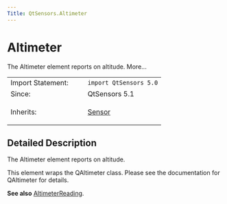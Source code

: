 ```yaml
---
Title: QtSensors.Altimeter
---
```

        
Altimeter
=========

<span class="subtitle"></span>
The Altimeter element reports on altitude. More...

<table>
<colgroup>
<col width="50%" />
<col width="50%" />
</colgroup>
<tbody>
<tr class="odd">
<td>Import Statement:</td>
<td><code>import QtSensors 5.0</code></td>
</tr>
<tr class="even">
<td>Since:</td>
<td>QtSensors 5.1</td>
</tr>
<tr class="odd">
<td>Inherits:</td>
<td><p><a href="QtSensors.Sensor.md">Sensor</a></p></td>
</tr>
</tbody>
</table>

<span id="details"></span>
Detailed Description
--------------------

The Altimeter element reports on altitude.

This element wraps the QAltimeter class. Please see the documentation for QAltimeter for details.

**See also** [AltimeterReading](../QtSensors.AltimeterReading.md).

